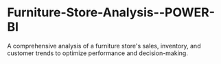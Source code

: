 # Furniture-Store-Analysis--POWER-BI
A comprehensive analysis of a furniture store's sales, inventory, and customer trends to optimize performance and decision-making.
